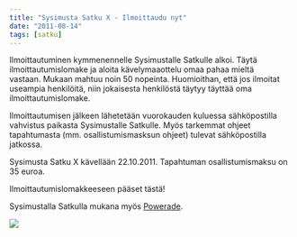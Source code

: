 ```yaml
---
title: "Sysimusta Satku X - Ilmoittaudu nyt"
date: "2011-08-14"
tags: [satku]
---
```


Ilmoittautuminen kymmenennelle Sysimustalle Satkulle alkoi. Täytä
ilmoittautumislomake ja aloita kävelymaaottelu omaa pahaa mieltä
vastaan. Mukaan mahtuu noin 50 nopeinta. Huomioithan, että jos ilmoitat
useampia henkilöitä, niin jokaisesta henkilöstä täytyy täyttää oma
ilmoittautumislomake.

Ilmoittautumisen jälkeen lähetetään vuorokauden kuluessa sähköpostilla
vahvistus paikasta Sysimustalle Satkulle. Myös tarkemmat ohjeet
tapahtumasta (mm. osallistumismasksun ohjeet) tulevat sähköpostilla
jatkossa.

Sysimusta Satku X kävellään 22.10.2011. Tapahtuman osallistumismaksu on
35 euroa.

Ilmoittautumislomakkeeseen pääset tästä!

Sysimustalla Satkulla mukana
myös [Powerade](http://www.powerade.com/nordic/home.html).

![](http://kerkesix.fi/images/Powerade.jpg)